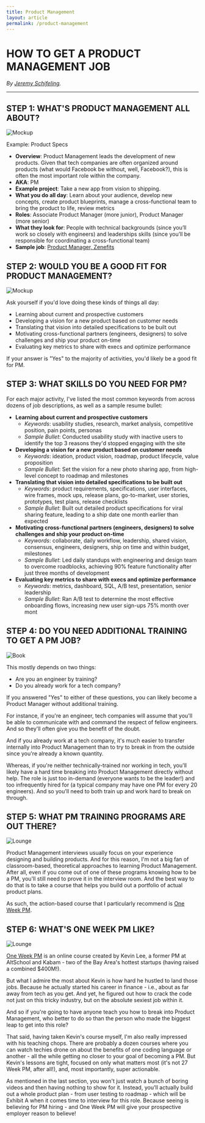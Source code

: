 ```yaml
---
title: Product Management
layout: article
permalink: /product-management
---
```


# HOW TO GET A PRODUCT MANAGEMENT JOB

_By [Jeremy Schifeling](https://www.breakinto.tech/)._

***

## **STEP 1: WHAT'S PRODUCT MANAGEMENT ALL ABOUT?**

![Mockup](img/mockup.png)

Example: Product Specs

* **Overview**: Product Management leads the development of new products. Given that tech companies are often organized around products (what would Facebook be without, well, Facebook?), this is often the most important role within the company.
* **AKA**: PM
* **Example project**: Take a new app from vision to shipping.
* **What you do all day**: Learn about your audience, develop new concepts, create product blueprints, manage a cross-functional team to bring the product to life, review metrics
* **Roles**: Associate Product Manager (more junior), Product Manager (more senior)
* **What they look for**: People with technical backgrounds (since you’ll work so closely with engineers) and leaderships skills (since you’ll be responsible for coordinating a cross-functional team)
* **Sample job**: [Product Manager, Zenefits](http://www.awesomescreenshot.com/image/883006/a8754dd6ad9093e20669ab4dc08ed871)

## **STEP 2: WOULD YOU BE A GOOD FIT FOR PRODUCT MANAGEMENT?**

![Mockup](img/people.jpg)

Ask yourself if you'd love doing these kinds of things all day:

* Learning about current and prospective customers
* Developing a vision for a new product based on customer needs
* Translating that vision into detailed specifications to be built out
* Motivating cross-functional partners (engineers, designers) to solve challenges and ship your product on-time
* Evaluating key metrics to share with execs and optimize performance

If your answer is "Yes" to the majority of activities, you'd likely be a good fit for PM.

## **STEP 3: WHAT SKILLS DO YOU NEED FOR PM?**

For each major activity, I've listed the most common keywords from across dozens of job descriptions, as well as a sample resume bullet:

* **Learning about current and prospective customers**
  - _Keywords_: usability studies, research, market analysis, competitive position, pain points, personas
  - _Sample Bullet_: Conducted usability study with inactive users to identify the top 3 reasons they'd stopped engaging with the site
* **Developing a vision for a new product based on customer needs**
  - _Keywords_: ideation, product vision, roadmap, product lifecycle, value proposition
  - _Sample Bullet_: Set the vision for a new photo sharing app, from high-level concept to roadmap and milestones
* **Translating that vision into detailed specifications to be built out**
  - _Keywords_: product requirements, specifications, user interfaces, wire frames, mock ups, release plans, go-to-market, user stories, prototypes, test plans, release checklists
  - _Sample Bullet_: Built out detailed product specifications for viral sharing feature, leading to a ship date one month earlier than expected
* **Motivating cross-functional partners (engineers, designers) to solve challenges and ship your product on-time**
  - _Keywords_: collaborate, daily workflow, leadership, shared vision, consensus, engineers, designers, ship on time and within budget, milestones
  - _Sample Bullet_: Led daily standups with engineering and design team to overcome roadblocks, achieving 90% feature functionality after just three months of development
* **Evaluating key metrics to share with execs and optimize performance**
  - _Keywords_: metrics, dashboard, SQL, A/B test, presentation, senior leadership
  - _Sample Bullet_: Ran A/B test to determine the most effective onboarding flows, increasing new user sign-ups 75% month over mont

## **STEP 4: DO YOU NEED ADDITIONAL TRAINING TO GET A PM JOB?**

![Book](img/book.jpg)

This mostly depends on two things:

* Are you an engineer by training?
* Do you already work for a tech company?

If you answered "Yes" to either of these questions, you can likely become a Product Manager without additional training.

For instance, if you're an engineer, tech companies will assume that you'll be able to communicate with and command the respect of fellow engineers. And so they'll often give you the benefit of the doubt.

And if you already work at a tech company, it's much easier to transfer internally into Product Management than to try to break in from the outside since you're already a known quantity.

Whereas, if you're neither technically-trained nor working in tech, you'll likely have a hard time breaking into Product Management directly without help. The role is just too in-demand (everyone wants to be the leader!) and too infrequently hired for (a typical company may have one PM for every 20 engineers). And so you'll need to both train up and work hard to break on through.

## **STEP 5: WHAT PM TRAINING PROGRAMS ARE OUT THERE?**

![Lounge](img/lounge.jpg)

Product Management interviews usually focus on your experience designing and building products. And for this reason, I'm not a big fan of classroom-based, theoretical approaches to learning Product Management. After all, even if you come out of one of these programs knowing how to be a PM, you'll still need to prove it in the interview room. And the best way to do that is to take a course that helps you build out a portfolio of actual product plans.

As such, the action-based course that I particularly recommend is [One Week PM](https://www.oneweekpm.com/?affcode=43087_0-dy_gtr).

## **STEP 6: WHAT'S ONE WEEK PM LIKE?**

![Lounge](img/oneweek.png)

[One Week PM](https://www.oneweekpm.com/?affcode=43087_0-dy_gtr) is an online course created by Kevin Lee, a former PM at AltSchool and Kabam - two of the Bay Area's hottest startups (having raised a combined $400M!).

But what I admire the most about Kevin is how hard he hustled to land those jobs. Because he actually started his career in finance - i.e., about as far away from tech as you get. And yet, he figured out how to crack the code not just on this tricky industry, but on the absolute sexiest job within it.

And so if you're going to have anyone teach you how to break into Product Management, who better to do so than the person who made the biggest leap to get into this role?

That said, having taken Kevin's course myself, I'm also really impressed with his teaching chops. There are probably a dozen courses where you can watch techies drone on about the benefits of one coding language or another - all the while getting no closer to your goal of becoming a PM. But Kevin's lessons are tight, focused on only what matters most (it's not 27 Week PM, after all!), and, most importantly, super actionable.

As mentioned in the last section, you won't just watch a bunch of boring videos and then having nothing to show for it. Instead, you'll actually build out a whole product plan - from user testing to roadmap - which will be Exhibit A when it comes time to interview for this role. Because seeing is believing for PM hiring - and One Week PM will give your prospective employer reason to believe!

